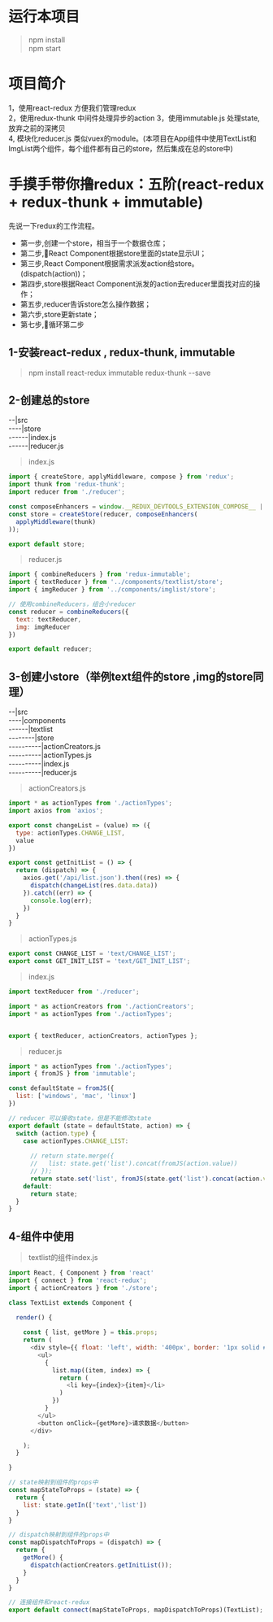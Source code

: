
# 运行本项目
> npm install  
> npm start

# 项目简介
1，使用react-redux 方便我们管理redux  
2，使用redux-thunk 中间件处理异步的action
3，使用immutable.js 处理state,放弃之前的深拷贝  
4, 模块化reducer.js 类似vuex的module。(本项目在App组件中使用TextList和ImgList两个组件，每个组件都有自己的store，然后集成在总的store中)

# 手摸手带你撸redux：五阶(react-redux + redux-thunk + immutable)
先说一下redux的工作流程。
- 第一步,创建一个store，相当于一个数据仓库；
- 第二步,React Component根据store里面的state显示UI；
- 第三步,React Component根据需求派发action给store。(dispatch(action))；
- 第四步,store根据React Component派发的action去reducer里面找对应的操作；
- 第五步,reducer告诉store怎么操作数据；
- 第六步,store更新state；
- 第七步,循环第二步

## 1-安装react-redux , redux-thunk, immutable
> npm install react-redux immutable redux-thunk --save

## 2-创建总的store
--|src  
----|store  
------|index.js  
------|reducer.js  
  
>index.js  
```js
import { createStore, applyMiddleware, compose } from 'redux';
import thunk from 'redux-thunk';
import reducer from './reducer';

const composeEnhancers = window.__REDUX_DEVTOOLS_EXTENSION_COMPOSE__ || compose;
const store = createStore(reducer, composeEnhancers(
  applyMiddleware(thunk)
));

export default store;
```

>reducer.js
```js
import { combineReducers } from 'redux-immutable';
import { textReducer } from '../components/textlist/store';
import { imgReducer } from '../components/imglist/store';

// 使用combineReducers，组合小reducer
const reducer = combineReducers({
  text: textReducer,
  img: imgReducer
})

export default reducer;

```

## 3-创建小store（举例text组件的store ,img的store同理）
--|src  
----|components    
------|textlist    
--------|store  
----------|actionCreators.js   
----------|actionTypes.js   
----------|index.js   
----------|reducer.js   

>actionCreators.js 
```js
import * as actionTypes from './actionTypes';
import axios from 'axios';

export const changeList = (value) => ({
  type: actionTypes.CHANGE_LIST,
  value
})

export const getInitList = () => {
  return (dispatch) => {
    axios.get('/api/list.json').then((res) => {
      dispatch(changeList(res.data.data))
    }).catch((err) => {
      console.log(err);
    })
  }
}
```

>actionTypes.js  
```js
export const CHANGE_LIST = 'text/CHANGE_LIST';
export const GET_INIT_LIST = 'text/GET_INIT_LIST';
```

>index.js  
```js
import textReducer from './reducer';

import * as actionCreators from './actionCreators';
import * as actionTypes from './actionTypes';


export { textReducer, actionCreators, actionTypes };
```

>reducer.js  
```js
import * as actionTypes from './actionTypes';
import { fromJS } from 'immutable';

const defaultState = fromJS({
  list: ['windows', 'mac', 'linux']
})

// reducer 可以接收state，但是不能修改state
export default (state = defaultState, action) => {
  switch (action.type) {
    case actionTypes.CHANGE_LIST:
         
      // return state.merge({
      //   list: state.get('list').concat(fromJS(action.value))
      // });
      return state.set('list', fromJS(state.get('list').concat(action.value)));
    default:
      return state;
  }
}

```

## 4-组件中使用
> textlist的组件index.js 

```js
import React, { Component } from 'react'
import { connect } from 'react-redux';
import { actionCreators } from './store';

class TextList extends Component {

  render() {
    
    const { list, getMore } = this.props;
    return (
      <div style={{ float: 'left', width: '400px', border: '1px solid #eee' }}>
        <ul>
          {
            list.map((item, index) => {
              return (
                <li key={index}>{item}</li>
              )
            })
          }
        </ul>
        <button onClick={getMore}>请求数据</button>
      </div>

    );
  }

}

// state映射到组件的props中
const mapStateToProps = (state) => {
  return {
    list: state.getIn(['text','list'])
  }
}

// dispatch映射到组件的props中
const mapDispatchToProps = (dispatch) => {
  return {
    getMore() {
      dispatch(actionCreators.getInitList());
    }
  }
}

// 连接组件和react-redux
export default connect(mapStateToProps, mapDispatchToProps)(TextList);

```




